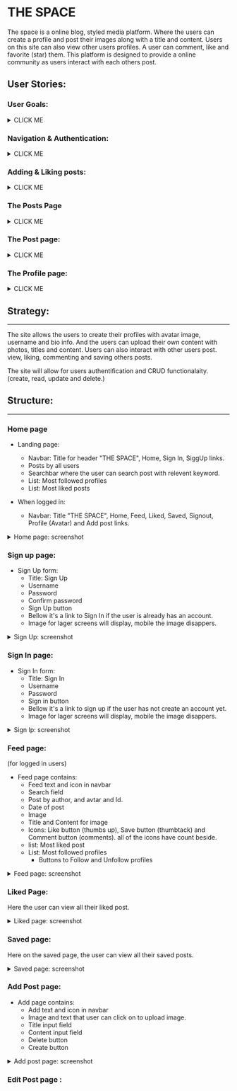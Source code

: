 # THE SPACE 

The space is a online blog, styled media platform. Where the users can create a profile and post their images along with a title and content. 
Users on this site can also view other users profiles. A user can comment, like and favorite (star) them.
This platform is designed to provide a  online community as users interact with each others post.

## User Stories:

### User Goals:

<details><summary>CLICK ME</summary>
<p>

* As a site user I can register an account
* As a site user I can delete my account
* As a site user I can create posts
* As a Site User I can Edit and Delete that Post at want
* As a Site User I can Follow and Unfollow other Users
* As a Site User I can Comment on other Users Posts
* As a Site User I can Edit and Delete the Comment I own
* As a Site User I can Like and Unlike Posts from other Users Posts

</p>
</details>

### Navigation & Authentication:

<details><summary>CLICK ME</summary>
<p>

* As a user I can view a navbar from every page so that I can navigate easily between pages
* As a user I can navigate through pages quickly so that I can view content seamlessly without page refresh
* As a user I can create a new account so that I can access all the features for signed up users
* As a user I can sign in to the app so that I can access functionality for logged in users
* As a user I can tell if I am logged in or not so that I can log in if I need to
* As a user I can maintain my logged-in status until I choose to log out so that my user experience is not compromised
* As a logged out user I can see sign in and sign up options so that I can sign in/sign up
* As a user I can view user's avatars so that I can easily identify users of the application

</P>
</details>

### Adding & Liking posts:

<details><summary>CLICK ME</summary>
<p>

* As a logged in user I can create posts so that I can share my images with the world!
* As a user I can view the details of a single post so that I can learn more about it
* As a logged in user I can like a post so that I can show my support for the posts that interest me

</p>
</details>

### The Posts Page

<details><summary>CLICK ME</summary>
<p>

* As a user I can view all the most recent posts, ordered by most recently created first so that I am up to date with the newest content
* As a user, I can search for posts with keywords, so that I can find the posts and user profiles I am most interested in
* As a logged in user I can view the posts I liked so that I can find the posts I enjoy the most
* As a logged in user I can view content filtered by users I follow so that I can keep up to date with what they are posting about
* As a user I can keep scrolling through the images on the site, that are loaded for me automatically so that I don't have to click on "next page" etc

</p>
</details>

### The Post page: 

<details><summary>CLICK ME</summary>
<p>

* As a user I can view the posts page so that I can read the comments about the post
* As a post owner I can edit my post title and description so that I can make corrections or update my post after it was created
* As a logged in user I can add comments to a post so that I can share my thoughts about the post
* As a user I can see how long ago a comment was made so that I know how old a comment is
* As a user I can read comments on posts so that I can read what other users think about the posts
* As an owner of a comment I can delete my comment so that I can control removal of my comment from the application
* As an owner of a comment I can edit my comment so that I can fix or update my existing comment 
* As a user I can see a list of the most liked posts so that I can see which ones are the most popular ones

</p>
</details>

### The Profile page:

<details><summary>CLICK ME</summary>
<p>

* As a user I can view other users profiles so that I can see their posts and learn more about them
* As a user I can see a list of the most followed profiles so that I can see which profiles are popular
* As a user I can view statistics about a specific user: bio, number of posts, follows and users followed so that I can learn more about them
* As a logged in user I can follow and unfollow other users so that I can see and remove posts by specific users in my posts feed
* As a user I can view all the posts by a specific user so that I can catch up on their latest posts, or decide I want to follow them
* As a logged in user I can edit my profile so that I can change my profile picture and bio
* As a logged in user I can update my username and password so that I can change my display name and keep my profile secure

</p>
</details>

## Strategy:
<hr>

The site allows the users to create their profiles with avatar image, username and bio info.
And the users can upload their own content with photos, titles and content. 
Users can also interact with other users post. view, liking, commenting and saving others posts.

The site will allow for users authentification and CRUD functionalaity. (create, read, update and delete.)

## Structure:
<hr>

### Home page

* Landing page:
  * Navbar: Title for header "THE SPACE", Home, Sign In, SiggUp links.
  * Posts by all users
  * Searchbar where the user can search post with relevent keyword.
  * List: Most followed profiles
  * List: Most liked posts

* When logged in:
  * Navbar: Title "THE SPACE", Home, Feed, Liked, Saved, Signout, Profile (Avatar) and Add post links.

<details><summary>Home page: screenshot</summary>
<p>
</p>
</details>

### Sign up page:

* Sign Up form:
  * Title: Sign Up
  * Username
  * Password
  * Confirm password
  * Sign Up button
  * Bellow it's a link to Sign In if the user is already has an account.
  * Image for lager screens will display, mobile the image disappers.

<details><summary>Sign Up: screenshot</summary>
<p>
</p>
</details>

### Sign In page:

* Sign In form:
  * Title: Sign In
  * Username
  * Password
  * Sign in button
  * Bellow it's a link to sign up if the user has not create an account yet.
  * Image for lager screens will display, mobile the image disappers.

<details><summary>Sign Ip: screenshot</summary>
<p>
</p>
</details>

### Feed page:

(for logged in users)

* Feed page contains:
  * Feed text and icon in navbar
  * Search field
  * Post by author, and avtar and Id.
  * Date of post
  * Image
  * Title and Content for image
  * Icons: Like button (thumbs up), Save button (thumbtack) and Comment button (comments). all of the icons have count beside.
  * list: Most liked post
  * List: Most followed profiles
    * Buttons to Follow and Unfollow profiles

<details><summary>Feed page: screenshot</summary>
<p>
</p>
</details>

### Liked Page:

Here the user can view all their liked post.

<details><summary>Liked page: screenshot</summary>
<p>
</p>
</details>

### Saved page:

Here on the saved page, the user can view all their saved posts. 

<details><summary>Saved page: screenshot</summary>
<p>
</p>
</details>

### Add Post page:

* Add page contains:
  * Add text and icon in navbar
  * Image and text that user can click on to upload image.
  * Title input field
  * Content input field
  * Delete button
  * Create button

<details><summary>Add post page: screenshot</summary>
<p>
</p>
</details>

### Edit Post page :





